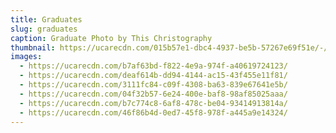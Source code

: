 ```yaml
---
title: Graduates
slug: graduates
caption: Graduate Photo by This Christography
thumbnail: https://ucarecdn.com/015b57e1-dbc4-4937-be5b-57267e69f51e/-/crop/5520x3716/0,0/-/preview/
images:
  - https://ucarecdn.com/b7af63bd-f822-4e9a-974f-a40619724123/
  - https://ucarecdn.com/deaf614b-dd94-4144-ac15-43f455e11f81/
  - https://ucarecdn.com/3111fc84-c09f-4308-ba63-839e67641e5b/
  - https://ucarecdn.com/04f32b57-6e24-400e-baf8-98af85025aaa/
  - https://ucarecdn.com/b7c774c8-6af8-478c-be04-93414913814a/
  - https://ucarecdn.com/46f86b4d-0ed7-45f8-978f-a445a9e14324/
---
```

